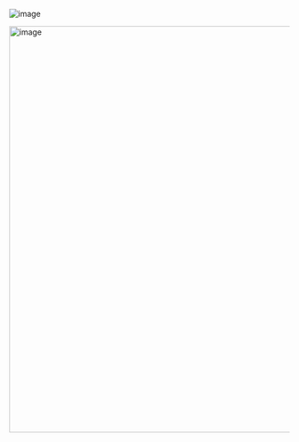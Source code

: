 ![image](https://apple-pocket-cb9.notion.site/image/https%3A%2F%2Fprod-files-secure.s3.us-west-2.amazonaws.com%2Fb3a2f8f1-1f8a-436d-bc8f-a865bb753d9b%2F3f7c4d17-7232-4ccf-800e-c9a7f0d13aee%2F%25E1%2584%2589%25E1%2585%25B3%25E1%2584%258F%25E1%2585%25B3%25E1%2584%2585%25E1%2585%25B5%25E1%2586%25AB%25E1%2584%2589%25E1%2585%25A3%25E1%2586%25BA_2024-08-01_%25E1%2584%258B%25E1%2585%25A9%25E1%2584%258C%25E1%2585%25A5%25E1%2586%25AB_2.22.42.png?table=block&id=a70fe23e-24ab-4391-b120-e6e1c1c86ee0&spaceId=b3a2f8f1-1f8a-436d-bc8f-a865bb753d9b&width=1420&userId=&cache=v2)

<img width="731" alt="image" src="https://github.com/user-attachments/assets/2dc76676-2e30-4405-8ece-3ccdec550167">
